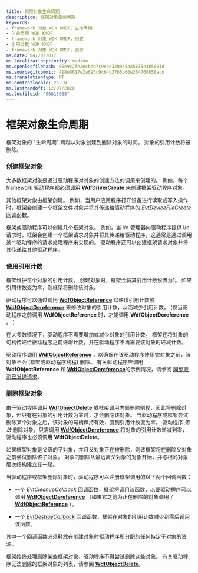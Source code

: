 ```yaml
---
title: 框架对象生命周期
description: 框架对象生命周期
keywords:
- framework 对象 WDK KMDF、生命周期
- 生命周期 WDK KMDF
- framework 对象 WDK KMDF，创建
- 引用计数 WDK KMDF
- framework 对象 WDK KMDF，删除
ms.date: 04/20/2017
ms.localizationpriority: medium
ms.openlocfilehash: 06e9c2fe26cbeb7c9eee320945a85815e385001d
ms.sourcegitcommit: 418e6617e2a695c9cb4b37b5b60e264760858acd
ms.translationtype: MT
ms.contentlocale: zh-CN
ms.lasthandoff: 12/07/2020
ms.locfileid: "96815665"
---
```

# <a name="framework-object-life-cycle"></a>框架对象生命周期





框架对象的 "生命周期" 跨越从对象创建到删除对象的时间。 对象的引用计数将被删除。

### <a name="creating-a-framework-object"></a>创建框架对象

大多数框架对象是通过驱动程序对对象的创建方法的调用来创建的。 例如，每个 framework 驱动程序都必须调用 [**WdfDriverCreate**](/windows-hardware/drivers/ddi/wdfdriver/nf-wdfdriver-wdfdrivercreate) 来创建框架驱动程序对象。

其他框架对象由框架创建。 例如，当用户应用程序打开设备进行读取或写入操作时，框架会创建一个框架文件对象并将其传递给驱动程序的 [*EvtDeviceFileCreate*](/windows-hardware/drivers/ddi/wdfdevice/nc-wdfdevice-evt_wdf_device_file_create) 回调函数。

框架或驱动程序可以创建几个框架对象。 例如，当 i/o 管理器向驱动程序提供 i/o 请求时，框架会创建一个框架请求对象并将其传递给驱动程序，这通常是通过调用某个驱动程序的请求处理程序来实现的。 驱动程序还可以创建框架请求对象并将其传递给其他驱动程序。

### <a name="using-reference-counts"></a>使用引用计数

框架维护每个对象的引用计数。 创建对象时，框架会将其引用计数设置为1。 如果引用计数变为零，则框架将删除该对象。

驱动程序可以通过调用 [**WdfObjectReference**](./wdfobjectreference.md) 以递增引用计数或 [**WdfObjectDereference**](./wdfobjectdereference.md) 来修改对象的引用计数，从而减少引用计数。  (仅当驱动程序之前调用 **WdfObjectReference** 时，才能调用 **WdfObjectDereference** 。 ) 

在大多数情况下，驱动程序不需要增加或减少对象的引用计数。 框架在将对象的句柄传递给驱动程序之前递增计数，并在驱动程序不再需要该对象时递减计数。

驱动程序调用 [**WdfObjectReference**](./wdfobjectreference.md) ，以确保在该驱动程序使用完对象之前，该对象不会 (框架或驱动程序线程) 删除。 有关驱动程序应调用 **WdfObjectReference** 和 [**WdfObjectDereference**](./wdfobjectdereference.md)的示例情况，请参阅 [同步取消已发送请求](synchronizing-cancellation-of-sent-requests.md)。

### <a name="deleting-a-framework-object"></a>删除框架对象

由于驱动程序调用 [**WdfObjectDelete**](/windows-hardware/drivers/ddi/wdfobject/nf-wdfobject-wdfobjectdelete) 或框架调用内部删除例程，因此将删除对象，但只有在对象的引用计数为零时，才会删除该对象。 当驱动程序或框架尝试删除某个对象之后，该对象的句柄保持有效，直到引用计数变为零。 驱动程序 *无法* 删除对象，只需调用 [**WdfObjectDereference**](./wdfobjectdereference.md) 将对象的引用计数递减到零，驱动程序也必须调用 **WdfObjectDelete**。

如果框架对象是父级的子对象，并且父对象正在被删除，则该框架将在删除父对象之前尝试删除该子对象。 对象的删除从最远离父对象的对象开始，并与根的对象层次结构建立在一起。

当驱动程序或框架删除对象时，驱动程序可以注册框架调用的以下两个回调函数：

-   一个 [*EvtCleanupCallback*](/windows-hardware/drivers/ddi/wdfobject/nc-wdfobject-evt_wdf_object_context_cleanup) 回调函数，框架将调用该函数，以便驱动程序可以调用 [**WdfObjectDereference**](./wdfobjectdereference.md) （如果它之前为正在删除的对象调用了 [**WdfObjectReference**](./wdfobjectreference.md) ）。

-   一个 [*EvtDestroyCallback*](/windows-hardware/drivers/ddi/wdfobject/nc-wdfobject-evt_wdf_object_context_destroy) 回调函数，框架在对象的引用计数减少到零后调用该函数。

其中一个回调函数必须释放在创建对象时驱动程序所分配的任何特定于对象的资源。

框架始终处理删除某些框架对象，驱动程序不得尝试删除这些对象。 有关驱动程序无法删除的框架对象的列表，请参阅 [**WdfObjectDelete**](/windows-hardware/drivers/ddi/wdfobject/nf-wdfobject-wdfobjectdelete)。

 


